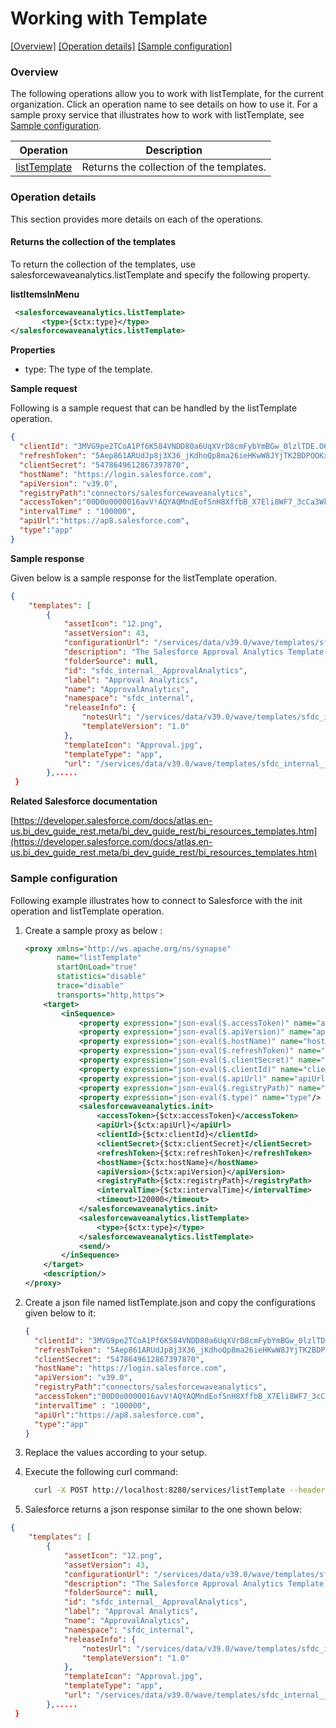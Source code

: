 # Working with Template

[[Overview]](#overview)  [[Operation details]](#operation-details)  [[Sample configuration]](#sample-configuration)

### Overview 

The following operations allow you to work with listTemplate, for the current organization. Click an operation name to see details on how to use it.
For a sample proxy service that illustrates how to work with listTemplate, see [Sample configuration](#sample-configuration).

| Operation        | Description |
| ------------- |-------------|
| [listTemplate](#returns-the-collection-of-the-templates)    | Returns the collection of the templates. |

### Operation details

This section provides more details on each of the operations.

#### Returns the collection of the templates
To return the collection of the templates, use salesforcewaveanalytics.listTemplate and specify the following property.

**listItemsInMenu**
```xml
 <salesforcewaveanalytics.listTemplate>
       <type>{$ctx:type}</type>
</salesforcewaveanalytics.listTemplate>
```

**Properties**
* type: The type of the template.

**Sample request**

Following is a sample request that can be handled by the listTemplate operation.

```json
{
  "clientId": "3MVG9pe2TCoA1Pf6K584VNDD80a6UqXVrD8cmFybYmBGw_0lzlTDE.O6.jp8U4Dnlw6WKH62Rwp7DAHjnd7sl",
  "refreshToken": "5Aep861ARUdJp8j3X36_jKdhoQp8ma26ieHKwW8JYjTK2BDPOOKxsV_3lDwKwTzBz2pGXcuHtmd.D7ZISnDg_AD",
  "clientSecret": "5478649612867397870",
  "hostName": "https://login.salesforce.com",
  "apiVersion": "v39.0",
  "registryPath":"connectors/salesforcewaveanalytics",
  "accessToken":"00D0o0000016avV!AQYAQMndEofSnH8XffbB_X7Eli8WF7_3cCa3WkP1tv8tp5iy2CFQIpgbK9FKdttS9._VbyZqM0p8vUNDf3.eu1yEanJd2j6o",
  "intervalTime" : "100000",
  "apiUrl":"https://ap8.salesforce.com",
  "type":"app"
}
```
**Sample response**

Given below is a sample response for the listTemplate operation.

```json
{
    "templates": [
        {
            "assetIcon": "12.png",
            "assetVersion": 43,
            "configurationUrl": "/services/data/v39.0/wave/templates/sfdc_internal__ApprovalAnalytics/configuration",
            "description": "The Salesforce Approval Analytics Template will give managers and leaders more visibility into approval process and identify bottlenecks. v1.0 #041",
            "folderSource": null,
            "id": "sfdc_internal__ApprovalAnalytics",
            "label": "Approval Analytics",
            "name": "ApprovalAnalytics",
            "namespace": "sfdc_internal",
            "releaseInfo": {
                "notesUrl": "/services/data/v39.0/wave/templates/sfdc_internal__ApprovalAnalytics/releasenotes",
                "templateVersion": "1.0"
            },
            "templateIcon": "Approval.jpg",
            "templateType": "app",
            "url": "/services/data/v39.0/wave/templates/sfdc_internal__ApprovalAnalytics"
        },.....
 }
```

**Related Salesforce documentation**

[https://developer.salesforce.com/docs/atlas.en-us.bi_dev_guide_rest.meta/bi_dev_guide_rest/bi_resources_templates.htm](https://developer.salesforce.com/docs/atlas.en-us.bi_dev_guide_rest.meta/bi_dev_guide_rest/bi_resources_templates.htm)

### Sample configuration

Following example illustrates how to connect to Salesforce with the init operation and listTemplate operation.

1. Create a sample proxy as below :

    ```xml
    <proxy xmlns="http://ws.apache.org/ns/synapse"
           name="listTemplate"
           startOnLoad="true"
           statistics="disable"
           trace="disable"
           transports="http,https">
        <target>
            <inSequence>
                <property expression="json-eval($.accessToken)" name="accessToken"/>
                <property expression="json-eval($.apiVersion)" name="apiVersion"/>
                <property expression="json-eval($.hostName)" name="hostName"/>
                <property expression="json-eval($.refreshToken)" name="refreshToken"/>
                <property expression="json-eval($.clientSecret)" name="clientSecret"/>
                <property expression="json-eval($.clientId)" name="clientId"/>
                <property expression="json-eval($.apiUrl)" name="apiUrl"/>
                <property expression="json-eval($.registryPath)" name="registryPath"/>
                <property expression="json-eval($.type)" name="type"/>
                <salesforcewaveanalytics.init>
                    <accessToken>{$ctx:accessToken}</accessToken>
                    <apiUrl>{$ctx:apiUrl}</apiUrl>
                    <clientId>{$ctx:clientId}</clientId>
                    <clientSecret>{$ctx:clientSecret}</clientSecret>
                    <refreshToken>{$ctx:refreshToken}</refreshToken>
                    <hostName>{$ctx:hostName}</hostName>
                    <apiVersion>{$ctx:apiVersion}</apiVersion>
                    <registryPath>{$ctx:registryPath}</registryPath>
                    <intervalTime>{$ctx:intervalTime}</intervalTime>
                    <timeout>120000</timeout>
                </salesforcewaveanalytics.init>
                <salesforcewaveanalytics.listTemplate>
                    <type>{$ctx:type}</type>
                </salesforcewaveanalytics.listTemplate>
                <send/>
            </inSequence>
        </target>
        <description/>
    </proxy>
    ```

2. Create a json file named listTemplate.json and copy the configurations given below to it:

    ```json
    {
      "clientId": "3MVG9pe2TCoA1Pf6K584VNDD80a6UqXVrD8cmFybYmBGw_0lzlTDE.O6.jp8U4Dnlw6WKH62Rwp7DAHjnd7sl",
      "refreshToken": "5Aep861ARUdJp8j3X36_jKdhoQp8ma26ieHKwW8JYjTK2BDPOOKxsV_3lDwKwTzBz2pGXcuHtmd.D7ZISnDg_AD",
      "clientSecret": "5478649612867397870",
      "hostName": "https://login.salesforce.com",
      "apiVersion": "v39.0",
      "registryPath":"connectors/salesforcewaveanalytics",
      "accessToken":"00D0o0000016avV!AQYAQMndEofSnH8XffbB_X7Eli8WF7_3cCa3WkP1tv8tp5iy2CFQIpgbK9FKdttS9._VbyZqM0p8vUNDf3.eu1yEanJd2j6o",
      "intervalTime" : "100000",
      "apiUrl":"https://ap8.salesforce.com",
      "type":"app"
    }                       
    ```
3. Replace the values according to your setup.

4. Execute the following curl command:
    ```bash
      curl -X POST http://localhost:8280/services/listTemplate --header 'Content-Type: application/json' -d @listTemplate.json
    ```

5. Salesforce returns a json response similar to the one shown below:
 
```json
{
    "templates": [
        {
            "assetIcon": "12.png",
            "assetVersion": 43,
            "configurationUrl": "/services/data/v39.0/wave/templates/sfdc_internal__ApprovalAnalytics/configuration",
            "description": "The Salesforce Approval Analytics Template will give managers and leaders more visibility into approval process and identify bottlenecks. v1.0 #041",
            "folderSource": null,
            "id": "sfdc_internal__ApprovalAnalytics",
            "label": "Approval Analytics",
            "name": "ApprovalAnalytics",
            "namespace": "sfdc_internal",
            "releaseInfo": {
                "notesUrl": "/services/data/v39.0/wave/templates/sfdc_internal__ApprovalAnalytics/releasenotes",
                "templateVersion": "1.0"
            },
            "templateIcon": "Approval.jpg",
            "templateType": "app",
            "url": "/services/data/v39.0/wave/templates/sfdc_internal__ApprovalAnalytics"
        },.....
 }
```
